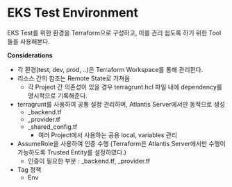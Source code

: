 # EKS Test Environment

EKS Test를 위한 환경을 Terraform으로 구성하고, 이를 관리 쉽도록 하기 위한 Tool 들을 사용해본다.

**Considerations**

- 각 환경(test, dev, prod, ..)은 Terraform Workspace를 통해 관리한다.
- 리소스 간의 참조는 Remote State로 가져옴
  - 각 Project 간 의존성이 있을 경우 terragrunt.hcl 파일 내에 dependency를 명시적으로 기록해준다. 
- terragrunt를 사용하여 공통 설정 관리하며, Atlantis Server에서만 동적으로 생성
  - _backend.tf
  - _provider.tf
  - _shared_config.tf
    - 여러 Project에서 사용하는 공용 local, variables 관리
- AssumeRole을 사용하여 인증 수행 (Terraform은 Atlantis Server에서만 수행이 가능하도록 Trusted Entity를 설정하였다.)
  - 인증이 필요한 부분 : _backend.tf, _provider.tf
- Tag 정책
  - Env